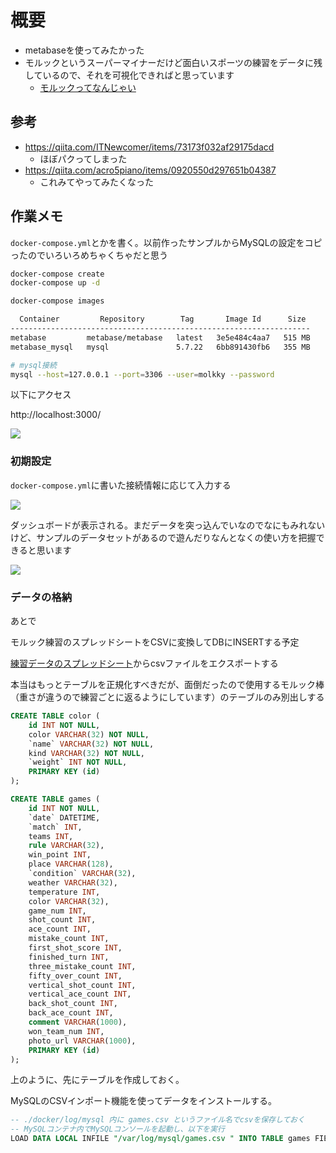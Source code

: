# 概要

- metabaseを使ってみたかった
- モルックというスーパーマイナーだけど面白いスポーツの練習をデータに残しているので、それを可視化できればと思っています
  - [モルックってなんじゃい](https://molkky.jp/molkky/)

## 参考

- https://qiita.com/ITNewcomer/items/73173f032af29175dacd
  - ほぼパクってしまった
- https://qiita.com/acro5piano/items/0920550d297651b04387
  - これみてやってみたくなった

## 作業メモ

`docker-compose.yml`とかを書く。以前作ったサンプルからMySQLの設定をコピったのでいろいろめちゃくちゃだと思う

```sh
docker-compose create
docker-compose up -d

docker-compose images

  Container         Repository        Tag       Image Id      Size 
-------------------------------------------------------------------
metabase         metabase/metabase   latest   3e5e484c4aa7   515 MB
metabase_mysql   mysql               5.7.22   6bb891430fb6   355 MB

# mysql接続
mysql --host=127.0.0.1 --port=3306 --user=molkky --password
```

以下にアクセス

http://localhost:3000/

![](https://i.imgur.com/Mdw7IhP.jpg)

### 初期設定

`docker-compose.yml`に書いた接続情報に応じて入力する

![](https://i.imgur.com/TUXNMLY.jpg)

ダッシュボードが表示される。まだデータを突っ込んでいなのでなにもみれないけど、サンプルのデータセットがあるので遊んだりなんとなくの使い方を把握できると思います

![](https://i.imgur.com/vusIMp0.jpg)

### データの格納

あとで

モルック練習のスプレッドシートをCSVに変換してDBにINSERTする予定

[練習データのスプレッドシート](https://docs.google.com/spreadsheets/d/1xkdWbgpjnIVcBiPV5m-Q8oKwtMQ4arF65qe6RDvUikM/edit?usp=sharing)からcsvファイルをエクスポートする

本当はもっとテーブルを正規化すべきだが、面倒だったので使用するモルック棒（重さが違うので練習ごとに返るようにしています）のテーブルのみ別出しする

```sql
CREATE TABLE color (
    id INT NOT NULL,
    color VARCHAR(32) NOT NULL,
    `name` VARCHAR(32) NOT NULL,
    kind VARCHAR(32) NOT NULL,
    `weight` INT NOT NULL,
    PRIMARY KEY (id)
);

CREATE TABLE games (
    id INT NOT NULL,
    `date` DATETIME,
    `match` INT,
    teams INT,
    rule VARCHAR(32),
    win_point INT,
    place VARCHAR(128),
    `condition` VARCHAR(32),
    weather VARCHAR(32),
    temperature INT,
    color VARCHAR(32),
    game_num INT,
    shot_count INT,
    ace_count INT,
    mistake_count INT,
    first_shot_score INT,
    finished_turn INT,
    three_mistake_count INT,
    fifty_over_count INT,
    vertical_shot_count INT,
    vertical_ace_count INT,
    back_shot_count INT,
    back_ace_count INT,
    comment VARCHAR(1000),
    won_team_num INT,
    photo_url VARCHAR(1000),
    PRIMARY KEY (id)
);
```

上のように、先にテーブルを作成しておく。

MySQLのCSVインポート機能を使ってデータをインストールする。

```sql
-- ./docker/log/mysql 内に games.csv というファイル名でcsvを保存しておく
-- MySQLコンテナ内でMySQLコンソールを起動し、以下を実行
LOAD DATA LOCAL INFILE "/var/log/mysql/games.csv " INTO TABLE games FIELDS TERMINATED BY ',' ignore 1 lines;
```